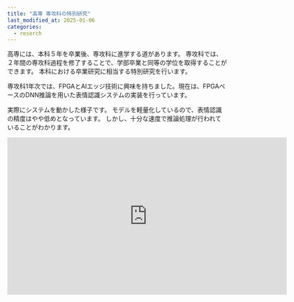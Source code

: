 ```yaml
---
title: "高専 専攻科の特別研究"
last_modified_at: 2025-01-06
categories:
  - reserch
---
```


高専には、本科５年を卒業後、専攻科に進学する道があります。
専攻科では、２年間の専攻科過程を修了することで、学部卒業と同等の学位を取得することができます。
本科における卒業研究に相当する特別研究を行います。

専攻科1年次では、FPGAとAIエッジ技術に興味を持ちました。現在は、FPGAベースのDNN推論を用いた表情認識システムの実装を行っています。


実際にシステムを動かした様子です。
モデルを軽量化しているので、表情認識の精度はやや低めとなっています。
しかし、十分な速度で推論処理が行われていることがわかります。
<iframe width="640" height="360" src="https://www.youtube.com/watch?v=ar0x4eezzM0" frameborder="0" allowfullscreen></iframe>